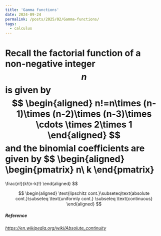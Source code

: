 ```yaml
---
title: 'Gamma functions'
date: 2024-09-24
permalink: /posts/2025/02/Gamma-functions/
tags:
  - calculus
---
```


Recall the factorial function of a non-negative integer $$n$$ is given by
$$
\begin{aligned}
n!=n\times (n-1)\times (n-2)\times (n-3)\times \cdots \times 2\times 1
\end{aligned}
$$
and the binomial coefficients are given by
$$
\begin{aligned}
\begin{pmatrix}
n\\
k
\end{pmatrix}
=
\frac{n!}{k!(n-k)!}
\end{aligned}
$$

$$
\begin{aligned}
\text{lipschitz cont.}\subseteq\text{absolute cont.}\subseteq \text{uniformly cont.} \subseteq \text{continuous}
\end{aligned}
$$

##### Reference

*https://en.wikipedia.org/wiki/Absolute_continuity*